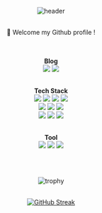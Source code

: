 <div align=center>

![header](https://capsule-render.vercel.app/api?type=wave&color=gradient&height=300&section=header&text=gyurili&fontSize=60)

<br>
👋 Welcome my Github profile !
<br><br><br>

**Blog**<br>
[<img src="https://img.shields.io/badge/Naver Blog-green? style=flat-square&logo=blogger&logoColor=white&link=https://blog.naver.com/it_gombi"/>](https://blog.naver.com/it_gombi)
[<img src="https://img.shields.io/badge/Velog-20C997? style=flat-square&logo=velog&logoColor=white&link=https://velog.io/@gyurili/posts"/>](https://velog.io/@gyurili/posts)
<br><br>

**Tech Stack**
<br>
<img src="https://img.shields.io/badge/Python-3766AB? style=flat-square&logo=Python&logoColor=white"/></a>
<img src="https://img.shields.io/badge/Java-007396? style=flat-square&logo=&logoColor=white"/></a>
<img src="https://img.shields.io/badge/C-A8B9CC? style=flat-square&logo=c&logoColor=white"/></a>
<img src="https://img.shields.io/badge/C++-00599C? style=flat-square&logo=cplusplus&logoColor=white"/></a><br>
<img src="https://img.shields.io/badge/HTML-E34F26? style=flat-square&logo=html5&logoColor=white"/></a>
<img src="https://img.shields.io/badge/CSS-1572B6? style=flat-square&logo=css3&logoColor=white"/></a>
<img src="https://img.shields.io/badge/JavaScript-F7DF1E? style=flat-square&logo=javascript&logoColor=white"/></a><br>
<img src="https://img.shields.io/badge/Django-092E20? style=flat-square&logo=django&logoColor=white"/></a>
<img src="https://img.shields.io/badge/DRF-092E20? style=flat-square&logo=django&logoColor=white"/></a>
<img src="https://img.shields.io/badge/SpringBoot-6DB33F? style=flat-square&logo=SpringBoot&logoColor=white"/></a>
<br><br>

**Tool**
<br>
<img src="https://img.shields.io/badge/Github-181717? style=flat-square&logo=github&logoColor=white"/></a>
<img src="https://img.shields.io/badge/Discord-5865F2? style=flat-square&logo=discord&logoColor=white"/></a>
<img src="https://img.shields.io/badge/Notion-000000? style=flat-square&logo=notion&logoColor=white"/></a>


<br><br>

![trophy](https://github-profile-trophy.vercel.app/?username=gyurili&column=3&margin-w=15&margin-h=15)<br><br>

[![GitHub Streak](https://streak-stats.demolab.com?user=gyurili&theme=transparent&date_format=%5BY.%5Dn.j&mode=weekly)](https://git.io/streak-stats)

</div>
